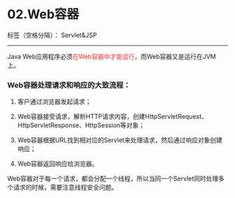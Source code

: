 ﻿# 02.Web容器

标签（空格分隔）： Servlet&JSP

---

Java Web应用程序必须<font color="FF2D2D">在Web容器中才能运行</font>，而Web容器又是运行在JVM上。

### Web容器处理请求和响应的大致流程：

 1. 客户通过浏览器发起请求；

 2. Web容器接受请求，解析HTTP请求内容，创建HttpServletRequest、HttpServletResponse、HttpSession等对象；

 3. Web容器根据URL找到相对应的Servlet来处理请求，然后通过响应对象创建响应；

 4. Web容器返回响应给浏览器。

Web容器对于每一个请求，都会分配一个线程，所以当同一个Servlet同时处理多个请求的时候，需要注意线程安全问题。